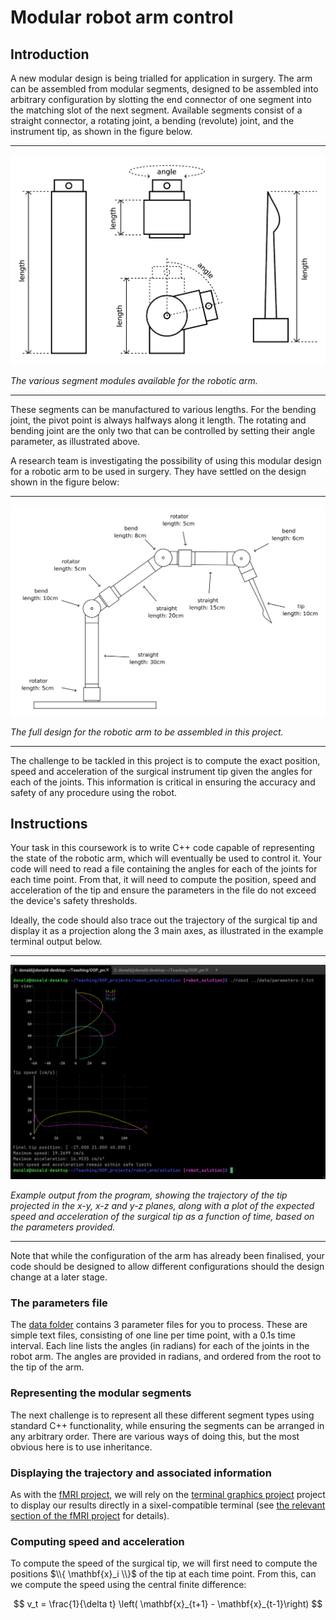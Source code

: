 # Modular robot arm control

## Introduction

A new modular design is being trialled for application in surgery. The arm can be assembled from modular segments, designed to be assembled into arbitrary configuration by slotting the end connector of one segment into the matching slot of the next segment. Available segments consist of a straight connector, a rotating joint, a bending (revolute) joint, and the instrument tip, as shown in the figure below. 

---

![Parts for the robot arm](parts.png)

*The various segment modules available for the robotic arm.*

---

These segments can be manufactured to various lengths. For the bending joint, the pivot point is always halfways along it length. The rotating and bending joint are the only two that can be controlled by setting their angle parameter, as illustrated above. 

A research team is investigating the possibility of using this modular design for a robotic arm to be used in surgery. They have settled on the design shown in the figure below:

---

![Fully configured robot arm](full_arm.png)

*The full design for the robotic arm to be assembled in this project.*

---

The challenge to be tackled in this project is to compute the exact position, speed and acceleration of the surgical instrument tip given the angles for each of the joints. This information is critical in ensuring the accuracy and safety of any procedure using the robot.


## Instructions

Your task in this coursework is to write C++ code capable of representing the state of the robotic arm, which will eventually be used to control it. Your code will need to read a file containing the angles for each of the joints for each time point. From that, it will need to compute the position, speed and acceleration of the tip and ensure the parameters in the file do not exceed the device's safety thresholds. 

Ideally, the code should also trace out the trajectory of the surgical tip and display it as a projection along the 3 main axes, as illustrated in the example terminal output below. 

---

![Example output of project](terminal_output.png)

*Example output from the program, showing the trajectory of the tip projected in the x-y, x-z and y-z planes, along with a plot of the expected speed and acceleration of the surgical tip as a function of time, based on the parameters provided.*

---

Note that while the configuration of the arm has already been finalised, your code should be designed to allow different configurations should the design change at a later stage. 

### The parameters file

The [data folder](data/) contains 3 parameter files for you to process. These are simple text files, consisting of one line per time point, with a 0.1s time interval. Each line lists the angles (in radians) for each of the joints in the robot arm. The angles are provided in radians, and ordered from the root to the tip of the arm.

### Representing the modular segments

The next challenge is to represent all these different segment types using standard C++ functionality, while ensuring the segments can be arranged in any arbitrary order. There are various ways of doing this, but the most obvious here is to use inheritance. 

### Displaying the trajectory and associated information

As with the [fMRI project](), we will rely on the [terminal graphics project](https://github.com/jdtournier/terminal_graphics) project to display our results directly in a sixel-compatible terminal (see [the relevant section of the fMRI project](https://github.com/KCL-BMEIS/OOP_projects/blob/main/fMRI/assignment.md#inspecting-the-time-course-information) for details). 

### Computing speed and acceleration

To compute the speed of the surgical tip, we will first need to compute the positions $\\{ \mathbf{x}_i \\}$ of the tip at each time point. From this, can we compute the speed using the central finite difference:

$$ v_t = \frac{1}{\delta t} \left( \mathbf{x}_{t+1} - \mathbf{x}_{t-1}\right) $$

